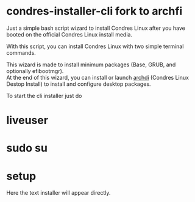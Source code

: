 # condres-installer-cli fork to archfi

Just a simple bash script wizard to install Condres Linux after you have booted on the official Condres Linux install media.

With this script, you can install Condres Linux with two simple terminal commands.

This wizard is made to install minimum packages (Base, GRUB, and optionally efibootmgr).<br />
At the end of this wizard, you can install or launch [archdi](https://github.com/MatMoul/archdi) (Condres Linux Destop Install) to install and configure desktop packages.<br />


To start the cli installer just do

# liveuser

# sudo su

# setup

Here the text installer will appear directly.


